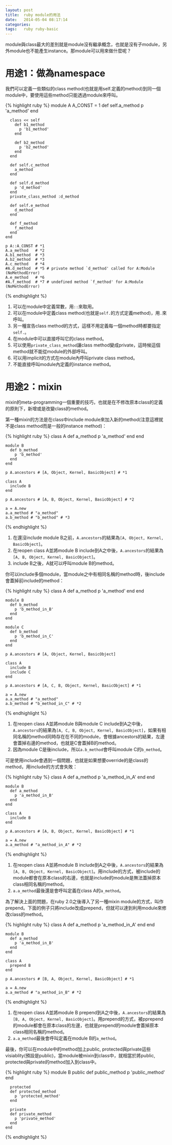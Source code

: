 ```yaml
---
layout: post
title:  ruby module的用法
date:   2014-05-04 08:17:14
categories:
tags:   ruby ruby-basic
---
```


module與class最大的差別就是module沒有繼承概念，也就是沒有子module，另外module也不能產生instance。那module可以用來做什麼呢？

# 用途1：做為namespace

我們可以定義一些類似的class method(也就是用self.定義的method)到同一個module中，要使用這些method只能透過module來呼叫。

{% highlight ruby %}
    module A
      A_CONST = 1
      def self.a_method
        p 'a_method'
      end

      class << self
        def b1_method
          p 'b1_method'
        end

        def b2_method
          p 'b2_method'
        end
      end

      def self.c_method
        a_method
      end

      def self.d_method
        p 'd_method'
      end
      private_class_method :d_method

      def self.e_method
        d_method
      end

      def f_method
        f_method
      end
    end

    p A::A_CONST # *1
    A.a_method   # *2
    A.b1_method  # *3
    A.b2_method  # *3
    A.c_method   # *4
    #A.d_method  # *5 # private method `d_method' called for A:Module (NoMethodError)
    A.e_method   # *6
    #A.f_method  # *7 # undefined method `f_method' for A:Module (NoMethodError)
{% endhighlight %}

1. 可以在module中定義常數，用`::`來取用。
2. 可以在module中定義class method(也就是`self.`的方式定義method)，用`.`來呼叫。
3. 另一種宣告class method的方式，這樣不用定義每一個method時都要指定`self.`。
4. 在module中可以直接呼叫它的class method。
5. 可以使用`private_class_method`讓class method變成private，這時候這個method就不能從module的外部呼叫。
6. 可以用implicit的方式在module內呼叫private class method。
7. 不能直接呼叫module內定義的instance method。

# 用途2：mixin

mixin的meta-programming一個重要的技巧，也就是在不修改原本class的定義的原則下，新增或是改變class的method。

第一種mixin的方法是在class中include module來加入新的method(注意這裡就不是class method而是一般的instance method)：

{% highlight ruby %}
    class A
      def a_method
        p 'a_method'
      end
    end

    module B
      def b_method
        p 'b_method'
      end
    end

    p A.ancestors # [A, Object, Kernel, BasicObject] # *1

    class A
      include B
    end

    p A.ancestors # [A, B, Object, Kernel, BasicObject] # *2

    a = A.new
    a.a_method # "a_method"
    a.b_method # "b_method" # *3
{% endhighlight %}

1. 在還沒include module B之前，`A.ancestors`的結果為`[A, Object, Kernel, BasicObject]`。
2. 在reopen class A並將module B include到A之中後，`A.ancestors`的結果為`[A, B, Object, Kernel, BasicObject]`。
3. include B之後，A就可以呼叫module B的method。

你可以include多個module，當module之中有相同名稱的method時，後include會蓋掉前include的method：

{% highlight ruby %}
    class A
      def a_method
        p 'a_method'
      end
    end

    module B
      def b_method
        p 'b_method_in_B'
      end
    end

    module C
      def b_method
        p 'b_method_in_C'
      end
    end

    p A.ancestors # [A, Object, Kernel, BasicObject]

    class A
      include B
      include C
    end

    p A.ancestors # [A, C, B, Object, Kernel, BasicObject] # *1

    a = A.new
    a.a_method # "a_method"
    a.b_method # "b_method_in_C" # *2
{% endhighlight %}

1. 在reopen class A並將module B與module C include到A之中後，`A.ancestors`的結果為`[A, C, B, Object, Kernel, BasicObject]`，如果有相同名稱的method同時存在在不同的module，會根據ancestors的結果，左邊會蓋掉右邊的method，也就是C會蓋掉B的method。
2. 因為module C是後include，所以`a.b_method`會呼叫module C的`b_method`。

可是使用include會遇到一個問題，也就是如果想要override的是class的method，用include的方式會失敗：

{% highlight ruby %}
    class A
      def a_method
        p 'a_method_in_A'
      end
    end

    module B
      def a_method
        p 'a_method_in_B'
      end
    end

    class A
      include B
    end

    p A.ancestors # [A, B, Object, Kernel, BasicObject] # *1

    a = A.new
    a.a_method # "a_method_in_A" # *2
{% endhighlight %}

1. 在reopen class A並將module B include到A之中後，`A.ancestors`的結果為`[A, B, Object, Kernel, BasicObject]`。用include的方式，被include的module都會在原本class的右邊，也就是include的module是無法蓋掉原本class相同名稱的method。
2. `a.a_method`最後還是會呼叫定義在class A的`a_method`。

為了解決上面的問題，在ruby 2.0之後導入了另一種mixin module的方式，叫作prepend。下面的例子只將include改成prepend，但就可以達到利用module來修改class的method。

{% highlight ruby %}
    class A
      def a_method
        p 'a_method_in_A'
      end
    end

    module B
      def a_method
        p 'a_method_in_B'
      end
    end

    class A
      prepend B
    end

    p A.ancestors # [B, A, Object, Kernel, BasicObject] # *1

    a = A.new
    a.a_method # "a_method_in_B" # *2
{% endhighlight %}

1. 在reopen class A並將module B prepend到A之中後，`A.ancestors`的結果為`[B, A, Object, Kernel, BasicObject]`。用prepend的方式，被pprepend的module都會在原本class的左邊，也就是prepend的module會蓋掉原本class相同名稱的method。
2. `a.a_method`最後會呼叫定義在module B的`a_method`。

最後，你可以在module中的method加上public, protected與private這些visiablity(預設是public)，當module被mixin到class中，就相當於將public, protected與private的method加入到class中。

{% highlight ruby %}
    module B
      public
      def public_method
        p 'public_method'
      end

      protected
      def protected_method
        p 'protected_method'
      end

      private
      def private_method
        p 'private_method'
      end
    end
{% endhighlight %}
